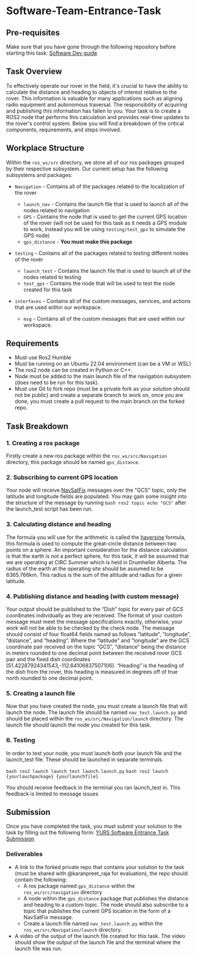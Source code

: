 # Software-Team-Entrance-Task

## Pre-requisites

Make sure that you have gone through the following repository before starting this task:
[Software Dev guide](https://github.com/YorkURobotics/yurs-rover-software-dev-guide)

## Task Overview

<!--This task aims to create a simple ROS2 node that receives the current GPS location and calculates the distance and heading between the current location and multiple target locations. Once these distances and headings are calculated, you must publish them to their respective topics with a custom message that meets our testing criteria.-->
To effectively operate our rover in the field, it's crucial to have the ability to calculate the distance and heading to objects of interest relative to the rover. This information is valuable for many applications such as aligning radio equipment and autonomous traversal. The responsibility of acquiring and publishing this information has fallen to you. Your task is to create a ROS2 node that performs this calculation and provides real-time updates to the rover's control system. Below you will find a breakdown of the critical components, requirements, and steps involved.

## Workplace Structure

Within the `ros_ws/src` directory, we store all of our ros packages grouped by their respective subsystem. Our current setup has the following subsystems and packages:

- `Navigation` - Contains all of the packages related to the localization of the rover

  - `launch_nav` - Contains the launch file that is used to launch all of the nodes related to navigation
  - `GPS` - Contains the node that is used to get the current GPS location of the rover (will not be used for this task as it needs a GPS module to work, instead you will be using `testing/test_gps` to simulate the GPS node)
  - `gps_distance` - **You must make this package**

- `testing` - Contains all of the packages related to testing different nodes of the rover

  - `launch_test` - Contains the launch file that is used to launch all of the nodes related to testing
  - `test_gps` - Contains the node that will be used to test the node created for this task

- `interfaces` - Contains all of the custom messages, services, and actions that are used within our workspace.
  - `msg` - Contains all of the custom messages that are used within our workspace.

## Requirements

- Must use Ros2 Humble
- Must be running on an Ubuntu 22.04 environment (can be a VM or WSL)
- The ros2 node can be created in Python or C++.
- Node must be added to the main launch file of the navigation subsystem (does need to be run for this task).
- Must use Git to fork repo (must be a private fork as your solution should not be public) and create a separate branch to work on, once you are done, you must create a pull request to the main branch on the forked repo.

## Task Breakdown

### 1. Creating a ros package

Firstly create a new ros package within the `ros_ws/src/Navigation` directory, this package should be named `gps_distance`.

### 2. Subscribing to current GPS location

Your node will receive [NavSatFix]([url](https://docs.ros.org/en/noetic/api/sensor_msgs/html/msg/NavSatFix.html)) messages over the "GCS" topic, only the latitude and longitude fields are populated. You may gain some insight into the structure of the message by running ```bash ros2 topic echo "GCS"``` after the launch_test script has been run.

### 3. Calculating distance and heading

The formula you will use for the arithmetic is called the [haversine]([url](https://en.wikipedia.org/wiki/Haversine_formula)) formula, this formula is used to compute the great-circle distance between two points on a sphere. An important consideration for the distance calculation is that the earth is not a perfect sphere, for this task, it will be assumed that we are operating at CIRC Summer which is held in Drumheller Alberta. The radius of the earth at the operating site should be assumed to be 6365.766km. This radius is the sum of the altitude and radius for a given latitude.



### 4. Publishing distance and heading (with custom message)

Your output should be published to the “Dish” topic for every pair of GCS coordinates individually as they are received.
The format of your custom message must meet the message specifications exactly, otherwise, your work will not be able to be checked by the check node. The message should consist of four float64 fields named as follows “latitude”, “longitude”, “distance”, and “heading”. Where the “latitude” and “longitude” are the GCS coordinate pair received on the topic “GCS”, “distance” being the distance in meters rounded to one decimal point between the received rover GCS pair and the fixed dish coordinates (51.42287924341543,-112.64106837507106). “Heading” is the heading of the dish from the rover, this heading is measured in degrees off of true north rounded to one decimal point.

<!-- Instructions for adding a custom message-->


### 5. Creating a launch file
<!-- as it is right now this launch file already exists-->

Now that you have created the node, you must create a launch file that will launch the node. The launch file should be named `nav_test.launch.py` and should be placed within the `ros_ws/src/Navigation/launch` directory. The launch file should launch the node you created for this task.

### 6. Testing

In order to test your node, you must launch both your launch file and the launch_test file. These should be launched in separate terminals.

```bash ros2 launch launch_test launch.launch.py```
```bash ros2 launch {yourlauchpackage} {yourlaunchfile}```

You should receive feedback in the terminal you ran launch_test in. This feedback is limited to message issues 

## Submission

Once you have completed the task, you must submit your solution to the task by filling out the following form:
[YURS Software Entrance Task Submission](https://forms.gle/Haa34G6QinaqzdEi7)

### Deliverables

- A link to the forked private repo that contains your solution to the task (must be shared with @karanpreet_raja for evaluation), the repo should contain the following:
  - A ros package named `gps_distance` within the `ros_ws/src/navigation` directory
  - A node within the `gps_distance` package that publishes the distance and heading to a custom topic. The node should also subscribe to a topic that publishes the current GPS location in the form of a NavSatFix message.
  - Create a launch file named `nav_test.launch.py` within the `ros_ws/src/Navigation/launch` directory. <!-- specific naming optionally -->
- A video of the output of the launch file created for this task. The video should show the output of the launch file and the terminal where the launch file was run.

